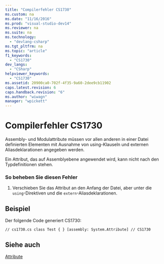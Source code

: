 ```yaml
---
title: "Compilerfehler CS1730"
ms.custom: na
ms.date: "11/16/2016"
ms.prod: "visual-studio-dev14"
ms.reviewer: na
ms.suite: na
ms.technology: 
  - "devlang-csharp"
ms.tgt_pltfrm: na
ms.topic: "article"
f1_keywords: 
  - "CS1730"
dev_langs: 
  - "CSharp"
helpviewer_keywords: 
  - "CS1730"
ms.assetid: 20900ca0-702f-4f35-9a60-2dee9cb11902
caps.latest.revision: 6
caps.handback.revision: "6"
ms.author: "wiwagn"
manager: "wpickett"
---
```

# Compilerfehler CS1730
Assembly\- und Modulattribute müssen vor allen anderen in einer Datei definierten Elementen mit Ausnahme von using\-Klauseln und externen Aliasdeklarationen angegeben werden.  
  
 Ein Attribut, das auf Assemblyebene angewendet wird, kann nicht nach den Typdefinitionen stehen.  
  
### So beheben Sie diesen Fehler  
  
1.  Verschieben Sie das Attribut an den Anfang der Datei, aber unter die `using`\-Direktiven und die `extern`\-Aliasdeklarationen.  
  
## Beispiel  
 Der folgende Code generiert CS1730:  
  
```  
// cs1730.cs class Test { } [assembly: System.Attribute] // CS1730  
```  
  
## Siehe auch  
 [Attribute](../Topic/Attributes%20\(C%23%20and%20Visual%20Basic\).md)